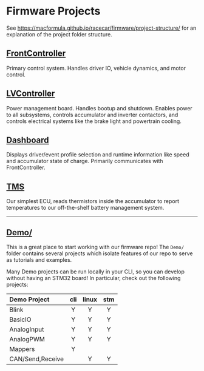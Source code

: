 # Firmware Projects

See <https://macformula.github.io/racecar/firmware/project-structure/> for an explanation of the project folder structure.

## [FrontController](FrontController/)

Primary control system. Handles driver IO, vehicle dynamics, and motor control.

## [LVController](LVController/)

Power management board. Handles bootup and shutdown. Enables power to all subsystems, controls accumulator and inverter contactors, and controls electrical systems like the brake light and powertrain cooling.

## [Dashboard](Dashboard/)

Displays driver/event profile selection and runtime information like speed and accumulator state of charge. Primarily communicates with FrontController.

## [TMS](TMS/)

Our simplest ECU, reads thermistors inside the accumulator to report temperatures to our off-the-shelf battery management system.

---

## [Demo/](Demo/)

This is a great place to start working with our firmware repo! The `Demo/` folder contains several projects which isolate features of our repo to serve as tutorials and examples.

Many Demo projects can be run locally in your CLI, so you can develop without having an STM32 board! In particular, check out the following projects:

| Demo Project | cli | linux | stm |
|:--|:---:|:--:|:--:|
| Blink | Y | Y | Y |
| BasicIO | Y | Y | Y |
| AnalogInput | Y | Y | Y |
| AnalogPWM | Y | Y | Y |
| Mappers | Y | | |
|CAN/Send,Receive | | Y | Y |

